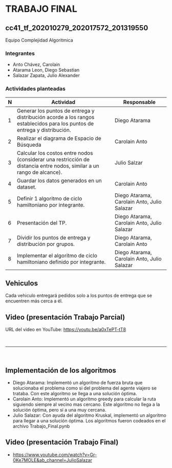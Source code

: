 # TRABAJO FINAL

## cc41_tf_202010279_202017572_201319550
Equipo Complejidad Algoritmica

### Integrantes
* Anto Chávez, Carolain
* Atarama Leon, Diego Sebastian
* Salazar Zapata, Julio Alexander 

### Actividades planteadas
| N | Actividad | Responsable |
| - | --------- | ---------- |
| 1 | Generar los puntos de entrega y distribución acorde a los rangos establecidos para los puntos de entrega y distribución. | Diego Atarama
| 2 | Realizar el diagrama de Espacio de Búsqueda | Carolain Anto
| 3 | Calcular los costos entre nodos (considerar una restricción de distancia entre nodos, similar a un rango de alcance). | Julio Salzar
| 4 | Guardar los datos generados en un dataset. | Carolain Anto
| 5 | Definir 1 algoritmo de ciclo hamiltoniano por integrante. | Diego Atarama, Carolain Anto, Julio Salazar
| 6 | Presentación del TP. | Diego Atarama, Carolain Anto, Julio Salazar
| 7 | Dividir los puntos de entrega y distribución por grupos. | Diego Atarama, Carolain Anto
| 8 | Implementar el algoritmo de ciclo hamiltoniano definido por integrante. | Diego Atarama, Carolain Anto, Julio Salazar

## Vehiculos
Cada vehiculo entregará pedidos solo a los puntos de entrega que se encuentren más cerca a él.

## Video (presentación Trabajo Parcial)
URL del video en YouTube: https://youtu.be/a0xTePT-tT8

<br>

---

<br>

## Implementación de los algoritmos
  - Diego Atarama: Implementó un algoritmo de fuerza bruta que solucionaba el problema como si del problema del agente viajero se trataba. Con este algoritmo se llega a una solución óptima.
  - Carolain Anto: Implementó un algoritmo greedy para calcular la ruta siguiendo siempre al vecino mas cercano. Este algoritmo no llega a la solución óptima, pero sí a una muy cercana.
  - Julio Salazar: Con ayuda del algoritmo Kruskal, implementó un algoritmo para llegar a una solución óptima.
  Los algoritmos fueron codeados en el archivo Trabajo_Final.pynb

## Video (presentación Trabajo Final)

- https://www.youtube.com/watch?v=Gr-0Ke7MOLE&ab_channel=JulioSalazar
